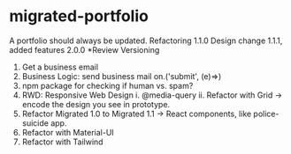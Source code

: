 # migrated-portfolio

A portfolio should always be updated. Refactoring 1.1.0 Design change 1.1.1, added features 2.0.0
\*Review Versioning

1. Get a business email
2. Business Logic: send business mail on.('submit', (e)=>)
3. npm package for checking if human vs. spam?
4. RWD: Responsive Web Design
   i. @media-query
   ii. Refactor with Grid -> encode the design you see in prototype.
5. Refactor Migrated 1.0 to Migrated 1.1 -> React components, like police-suicide app.
6. Refactor with Material-UI
7. Refactor with Tailwind
